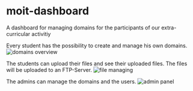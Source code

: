 # moit-dashboard
A dashboard for managing domains for the participants of our extra-curricular activitiy

Every student has the possibility to create and manage his own domains.
![domains overview](https://i.imgur.com/4AIInp1.png)

The students can upload their files and see their uploaded files. The files will be uploaded to an FTP-Server.
![file managing](https://i.imgur.com/huqbfDs.png)

The admins can manage the domains and the users.
![admin panel](https://i.imgur.com/MlM2tu2.png)
